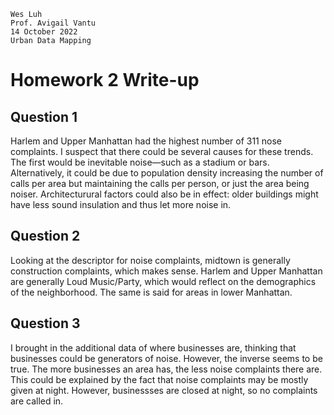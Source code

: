 ```
Wes Luh
Prof. Avigail Vantu
14 October 2022
Urban Data Mapping
```
# Homework 2 Write-up

## Question 1
Harlem and Upper Manhattan had the highest number of 311 nose complaints. I suspect that there could be several causes for these trends. The first would be inevitable noise—such as a stadium or bars. Alternatively, it could be due to population density increasing the number of calls per area but maintaining the calls per person, or just the area being noiser. Architecturural factors could also be in effect: older buildings might have less sound insulation and 
thus let more noise in.
## Question 2
Looking at the descriptor for noise complaints, midtown is generally construction complaints, which makes sense. Harlem and Upper Manhattan are generally Loud Music/Party, which would reflect on the demographics of the neighborhood. The same is said for areas in lower Manhattan.
## Question 3 
I brought in the additional data of where businesses are, thinking that businesses could be generators of noise. However, the inverse seems to be true. The more businesses an area has, the less noise complaints there are. This could be explained by the fact that noise complaints may be mostly given at night. However, businessses are closed at night, so no complaints are called in.
